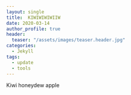 ```yaml
---
layout: single
title:  KIWIWIWIWIIW
date: 2020-03-14
author_profile: true
header:
  teaser: "/assets/images/teaser.header.jpg"
categories:
  - Jekyll
tags:
  - update
  - tools
---
```


Kiwi honeydew apple
